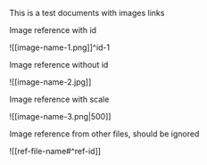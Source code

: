 This is a test documents with images links

Image reference with id

![[image-name-1.png]]^id-1

Image reference without id

![[image-name-2.jpg]]

Image reference with scale

![[image-name-3.png|500]]

Image reference from other files, should be ignored

![[ref-file-name#^ref-id]]